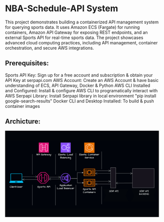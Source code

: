 # NBA-Schedule-API System
This project demonstrates building a containerized API management system for querying sports data. It uses Amazon ECS (Fargate) for running containers, Amazon API Gateway for exposing REST endpoints, and an external Sports API for real-time sports data. The project showcases advanced cloud computing practices, including API management, container orchestration, and secure AWS integrations.

## Prerequisites:
Sports API Key: Sign up for a free account and subscription & obtain your API Key at serpapi.com
AWS Account: Create an AWS Account & have basic understanding of ECS, API Gateway, Docker & Python
AWS CLI Installed and Configured: Install & configure AWS CLI to programatically interact with AWS
Serpapi Library: Install Serpapi library in local environment "pip install google-search-results"
Docker CLI and Desktop Installed: To build & push container images

## Archicture:
![Architecture](https://github.com/mbengiivy/NBA-GD-schedule/blob/main/images/Screenshot%202025-01-30%20213926.png)